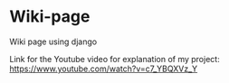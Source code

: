 # Wiki-page
Wiki page using django

Link for the Youtube video for explanation of my project:
https://www.youtube.com/watch?v=c7_YBQXVz_Y


